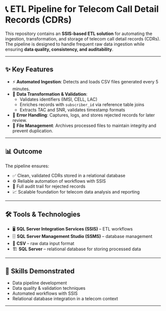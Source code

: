 # 📞 ETL Pipeline for Telecom Call Detail Records (CDRs)

This repository contains an **SSIS-based ETL solution** for automating the ingestion, transformation, and storage of telecom call detail records (CDRs).  
The pipeline is designed to handle frequent raw data ingestion while ensuring **data quality, consistency, and auditability**.

---

## ✨ Key Features
- ⚡ **Automated Ingestion**: Detects and loads CSV files generated every 5 minutes.  
- 🧹 **Data Transformation & Validation**:  
  - Validates identifiers (IMSI, CELL, LAC)  
  - Enriches records with `subscriber_id` via reference table joins  
  - Extracts TAC and SNR, validates timestamp formats  
- 🚨 **Error Handling**: Captures, logs, and stores rejected records for later review.  
- 📂 **File Management**: Archives processed files to maintain integrity and prevent duplication.  

---

## 📊 Outcome
The pipeline ensures:  
- ✅ Clean, validated CDRs stored in a relational database  
- ⚙️ Reliable automation of workflows with SSIS  
- 📝 Full audit trail for rejected records  
- 📈 Scalable foundation for telecom data analysis and reporting  

---

## 🛠️ Tools & Technologies
- 🖥️ **SQL Server Integration Services (SSIS)** – ETL workflows  
- 🗄️ **SQL Server Management Studio (SSMS)** – database management  
- 📑 **CSV** – raw data input format  
- 🏗️ **SQL Server** – relational database for storing processed data  


---

## 🚀 Skills Demonstrated
- Data pipeline development  
- Data quality & validation techniques  
- Automated workflows with SSIS  
- Relational database integration in a telecom context  

---

